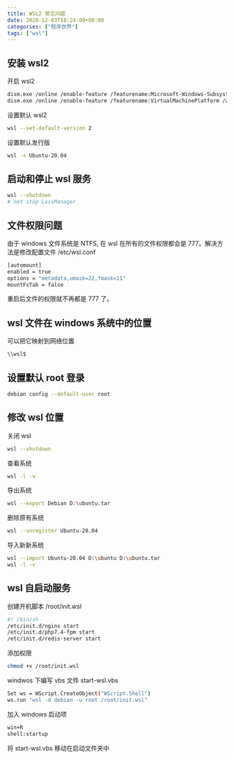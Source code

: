 ```yaml
---
title: WSL2 常见问题
date: 2020-12-03T18:24:00+08:00
categories: ["程序世界"]
tags: ["wsl"]
---
```


## 安装 wsl2

开启 wsl2

```bash
dism.exe /online /enable-feature /featurename:Microsoft-Windows-Subsystem-Linux /all /norestart
dism.exe /online /enable-feature /featurename:VirtualMachinePlatform /all /norestart
```

设置默认 wsl2

```bash
wsl --set-default-version 2
```

设置默认发行版

```bash
wsl -s Ubuntu-20.04
```

## 启动和停止 wsl 服务

```bash
wsl --shutdown
# net stop LxssManager
```

## 文件权限问题

由于 windows 文件系统是 NTFS, 在 wsl 在所有的文件权限都会是 777。解决方法是修改配置文件 /etc/wsl.conf

```bash
[automount]
enabled = true
options = "metadata,umask=22,fmask=11"
mountFsTab = false
```

重启后文件的权限就不再都是 777 了。

## wsl 文件在 windows 系统中的位置

可以把它映射到网络位置

```bash
\\wsl$
```

## 设置默认 root 登录

```bash
debian config --default-user root
```

## 修改 wsl 位置

关闭 wsl

```bash
wsl --shutdown
```

查看系统

```bash
wsl -l -v
```

导出系统

```bash
wsl --export Debian D:\ubuntu.tar
```

删除原有系统

```bash
wsl --unregister Ubuntu-20.04
```

导入新新系统

```bash
wsl --import Ubuntu-20.04 D:\ubuntu D:\ubuntu.tar
wsl -l -v
```

## wsl 自启动服务

创建开机脚本 /root/init.wsl

```bash
#! /bin/sh
/etc/init.d/nginx start
/etc/init.d/php7.4-fpm start
/etc/init.d/redis-server start
```

添加权限

```bash
chmod +x /root/init.wsl
```

windwos 下编写 vbs 文件 start-wsl.vbs

```bash
Set ws = WScript.CreateObject("WScript.Shell")
ws.run "wsl -d debian -u root /root/init.wsl"
```

加入 windows 启动项

```bash
win+R
shell:startup
```

将 start-wsl.vbs 移动在启动文件夹中
